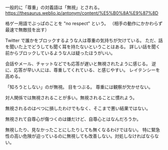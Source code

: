 一般的に「尊重」の対義語は「無視」とされる。
https://thesaurus.weblio.jp/antonym/content/%E5%B0%8A%E9%87%8D

格ゲー用語でぶっぱのことを "no respect" という。
（相手の動作にかかわらず最速で無敵技を出す）

Twitter で誰かをブロックするような人は尊重の気持ちが欠けている。
ただ、話を聞いた上でどうしても聞く耳を持たないということはある。
詳しい話を聞く前からブロックしているような人は疑ったほうがいい。

会話やメール、チャットなどでも応答が遅いと無視されたように感じる。
逆に、応答が早い人には、尊重してくれている、と感じやすい。
レイテンシーを高める。

「知ろうとしない」のが無視。
目をつぶる。
尊重には観察が欠かせない。

対人関係では無視されることが多い。無視されることに慣れよう。

無視されるのはべつに損したわけでもなく、そこまで悪い結果ではない。

無視されて自尊心が傷つくのは嫌だけど、自尊心とはなんだろうか。

無視したり、見なかったことにしたりしても無くなるわけではない。
特に緊急性の高い危険が迫っているのに無視しても改善しない。対処しなければならない。

